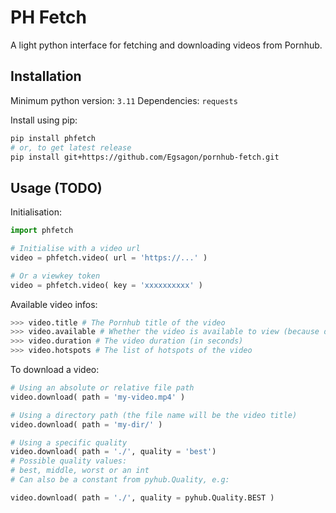 # PH Fetch

A light python interface for fetching and downloading videos from Pornhub.

## Installation

Minimum python version: `3.11`
Dependencies: `requests`

Install using pip:
```sh
pip install phfetch
# or, to get latest release
pip install git+https://github.com/Egsagon/pornhub-fetch.git
```

## Usage (TODO)

Initialisation:
```python
import phfetch

# Initialise with a video url
video = phfetch.video( url = 'https://...' )

# Or a viewkey token
video = phfetch.video( key = 'xxxxxxxxxx' )
```

Available video infos:
```python
>>> video.title # The Pornhub title of the video
>>> video.available # Whether the video is available to view (because deleted or not disponible in country)
>>> video.duration # The video duration (in seconds)
>>> video.hotspots # The list of hotspots of the video
```

To download a video:
```python
# Using an absolute or relative file path 
video.download( path = 'my-video.mp4' )

# Using a directory path (the file name will be the video title)
video.download( path = 'my-dir/' )

# Using a specific quality
video.download( path = './', quality = 'best')
# Possible quality values:
# best, middle, worst or an int
# Can also be a constant from pyhub.Quality, e.g:

video.download( path = './', quality = pyhub.Quality.BEST )
```
